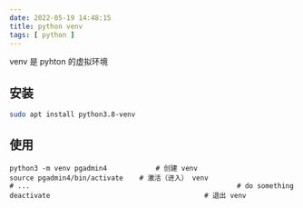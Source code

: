 ```yaml
---
date: 2022-05-19 14:48:15
title: python venv
tags: [ python ]
---
```


venv 是 pyhton 的虚拟环境



## 安装

```sh
sudo apt install python3.8-venv
```



## 使用

```shell
python3 -m venv pgadmin4 			# 创建 venv
source pgadmin4/bin/activate 	# 激活（进入） venv
# ...													# do something
deactivate										# 退出 venv
```

